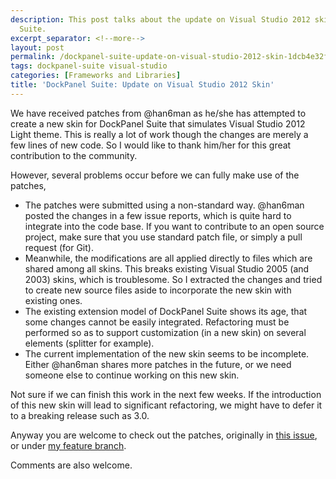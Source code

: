 ```yaml
---
description: This post talks about the update on Visual Studio 2012 skin for DockPanel
  Suite.
excerpt_separator: <!--more-->
layout: post
permalink: /dockpanel-suite-update-on-visual-studio-2012-skin-1dcb4e32fe67
tags: dockpanel-suite visual-studio
categories: [Frameworks and Libraries]
title: 'DockPanel Suite: Update on Visual Studio 2012 Skin'
---
```

We have received patches from @han6man as he/she has attempted to create a new skin for DockPanel Suite that simulates Visual Studio 2012 Light theme. This is really a lot of work though the changes are merely a few lines of new code. So I would like to thank him/her for this great contribution to the community.
<!--more-->

However, several problems occur before we can fully make use of the patches,

* The patches were submitted using a non-standard way. @han6man posted the changes in a few issue reports, which is quite hard to integrate into the code base. If you want to contribute to an open source project, make sure that you use standard patch file, or simply a pull request (for Git).
* Meanwhile, the modifications are all applied directly to files which are shared among all skins. This breaks existing Visual Studio 2005 (and 2003) skins, which is troublesome. So I extracted the changes and tried to create new source files aside to incorporate the new skin with existing ones.
* The existing extension model of DockPanel Suite shows its age, that some changes cannot be easily integrated. Refactoring must be performed so as to support customization (in a new skin) on several elements (splitter for example).
* The current implementation of the new skin seems to be incomplete. Either @han6man shares more patches in the future, or we need someone else to continue working on this new skin.

Not sure if we can finish this work in the next few weeks. If the introduction of this new skin will lead to significant refactoring, we might have to defer it to a breaking release such as 3.0.

Anyway you are welcome to check out the patches, originally in [this issue](https://github.com/dockpanelsuite/dockpanelsuite/issues/59), or under [my feature branch](https://github.com/dockpanelsuite/dockpanelsuite/commit/7d430b7e0188067e5826529ab2c5b7a034e38e76).

Comments are also welcome.
